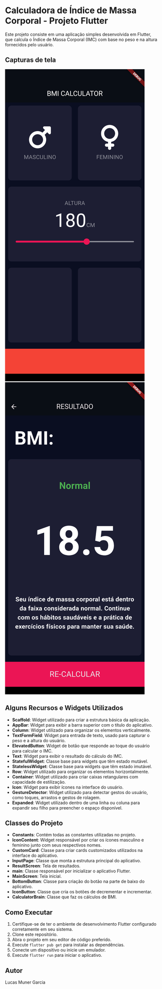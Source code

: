 # Calculadora de Índice de Massa Corporal - Projeto Flutter

Este projeto consiste em uma aplicação simples desenvolvida em Flutter, que calcula o Índice de Massa Corporal (IMC) com base no peso e na altura fornecidos pelo usuário.

## Capturas de tela
![Tela Inicial](tela/tela_inicial.png)
![Tela Inicial](tela/tela_resultado.png)

## Alguns Recursos e Widgets Utilizados
- **Scaffold**: Widget utilizado para criar a estrutura básica da aplicação.
- **AppBar**: Widget para exibir a barra superior com o título do aplicativo.
- **Column**: Widget utilizado para organizar os elementos verticalmente.
- **TextFormField**: Widget para entrada de texto, usado para capturar o peso e a altura do usuário.
- **ElevatedButton**: Widget de botão que responde ao toque do usuário para calcular o IMC.
- **Text**: Widget para exibir o resultado do cálculo do IMC.
- **StatefulWidget**: Classe base para widgets que têm estado mutável.
- **StatelessWidget**: Classe base para widgets que têm estado imutável.
- **Row**: Widget utilizado para organizar os elementos horizontalmente.
- **Container**: Widget utilizado para criar caixas retangulares com capacidade de estilização.
- **Icon**: Widget para exibir ícones na interface do usuário.
- **GestureDetector**: Widget utilizado para detectar gestos do usuário, como toques, arrastos e gestos de rolagem.
- **Expanded**: Widget utilizado dentro de uma linha ou coluna para expandir seu filho para preencher o espaço disponível.

## Classes do Projeto
- **Constants**: Contém todas as constantes utilizadas no projeto.
- **IconContent**: Widget responsável por criar os ícones masculino e feminino junto com seus respectivos nomes.
- **CustomCard**: Classe para criar cards customizados utilizados na interface do aplicativo.
- **InputPage**: Classe que monta a estrutura principal do aplicativo.
- **ResultScreen**: Tela de resultados.
- **main**: Classe responsável por inicializar o aplicativo Flutter.
- **MainScreen**: Tela inicial.
- **BottomButton**: Classe para criação do botão na parte de baixo do aplicativo.
- **IconButton**: Classe que cria os botões de decrementar e incrementar.
- **CalculatorBrain**: Classe que faz os cálculos de BMI.

## Como Executar
1. Certifique-se de ter o ambiente de desenvolvimento Flutter configurado corretamente em seu sistema.
2. Clone este repositório.
3. Abra o projeto em seu editor de código preferido.
4. Execute `flutter pub get` para instalar as dependências.
5. Conecte um dispositivo ou inicie um emulador.
6. Execute `flutter run` para iniciar o aplicativo.

## Autor
Lucas Muner Garcia

